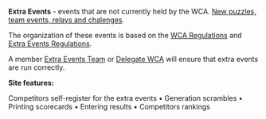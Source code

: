 **Extra Events** - events that are not currently held by the WCA. 
[New puzzles, team events, relays and chalenges](https://extraevents.org/events).

The organization of these events is based on the [WCA Regulations](https://www.worldcubeassociation.org/regulations/) and [Extra Events Regulations](https://extraevents.org/regulations).

A member [Extra Events Team](https://extraevents.org/team) or [Delegate WCA](https://www.worldcubeassociation.org/delegates) will ensure that extra events are run correctly.

**Site features:** 

Competitors self-register for the extra events
&bull; Generation scrambles
&bull; Printing scorecards
&bull; Entering results
&bull; Competitors rankings 